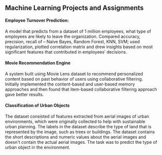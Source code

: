 ## Machine Learning Projects and Assignments

#### Employee Turnover Prediction:
A model that predicts from a dataset of 1 million employees, what type of employees are likely to leave the organization.
Compared accuracy, precision, recall of – Naïve Bayes, Random Forest, KNN, SVM; used regularization, plotted correlation
matrix and drew insights based on most significant features that contributed in employees’ decisions.


#### Movie Recommendation Engine
A system built using Movie Lens dataset to recommend personalized content based on past behavior of users using
collaborative filtering. Initially implemented the content-based and user-based memory approaches and then found that
item-based collaborative filtering approach gave better results.


#### Classification of Urban Objects
The dataset consisted of features extracted from aerial images of urban environments, which were originally collected to help with sustainable urban planning. The labels in the dataset describe the type of land that is represented by the image, such as trees or buildings. The dataset contains the short descriptions and numeric values about the aerial images and doesn't contain the actual aerial images. The task was to predict the type of urban object in the environment.
